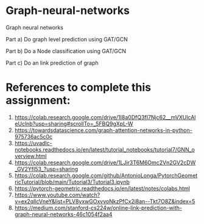# Graph-neural-networks
Graph neural networks 

Part a) Do graph level prediction using GAT/GCN


Part b) Do a Node classification using GAT/GCN

Part c) Do an link  prediction of graph

# References to complete this assignment:

1. https://colab.research.google.com/drive/1I8a0DfQ3fI7Njc62__mVXUlcAleUclnb?usp=sharing#scrollTo=_5FBQ9gXpL-W
2. https://towardsdatascience.com/graph-attention-networks-in-python-975736ac5c0c
3. https://uvadlc-notebooks.readthedocs.io/en/latest/tutorial_notebooks/tutorial7/GNN_overview.html
4. https://colab.research.google.com/drive/1LJir3T6M6Omc2Vn2GV2cDW_GV2YfI53_?usp=sharing
5. https://colab.research.google.com/github/AntonioLonga/PytorchGeometricTutorial/blob/main/Tutorial3/Tutorial3.ipynb
6. https://pytorch-geometric.readthedocs.io/en/latest/notes/colabs.html
7. https://www.youtube.com/watch?v=ex2qllcVneY&list=PLV8yxwGOxvvoNkzPfCx2i8an--Tkt7O8Z&index=5
8. https://medium.com/stanford-cs224w/online-link-prediction-with-graph-neural-networks-46c1054f2aa4
